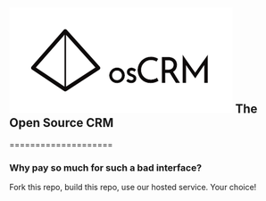 ## ![osCRM Logo](./osCRM-logo.png) The Open Source CRM
====================

### Why pay so much for such a bad interface?

Fork this repo, build this repo, use our hosted service. Your choice!